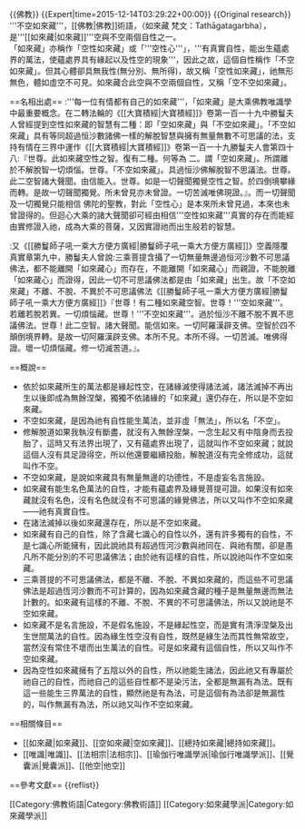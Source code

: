 {{佛教}}
{{Expert|time=2015-12-14T03:29:22+00:00}}
{{Original research}}
'''不空如來藏'''，[[佛教|佛教]]術語，（如來藏 梵文：Tathāgatagarbha），是'''[[如來藏|如來藏]]'''空與不空兩個自性之一。<br>
「如來藏」亦稱作「空性如來藏」或「'''空性心'''」，'''有真實自性，能出生蘊處界的萬法，使蘊處界具有緣起以及性空的現象'''，因此之故，這個自性稱作「不空如來藏」。但其心體卻具無我性(無分別、無所得)，故又稱「空性如來藏」，祂無形無色，體如虛空不可見。如來藏合此空與不空兩個自性，又稱「空不空如來藏」。

==名相出處==
:'''每一位有情都有自己的如來藏'''，「如來藏」是大乘佛教唯識學中最重要概念。在二轉法輪的《[[大寶積經|大寶積經]]》卷第一百一十九中勝鬘夫人曾經提到空性如來藏的智慧有二種：即「空如來藏」與「不空如來藏」。「不空如來藏」具有等同超過恒沙數諸佛一樣的解脫智慧與擁有無量無數不可思議的法，支持有情在三界中運作<ref>《[[大寶積經|大寶積經]]》卷第一百一十九勝鬘夫人會第四十八:『世尊。此如來藏空性之智。復有二種。何等為 二。謂「空如來藏」。所謂離於不解脫智一切煩惱。世尊。「不空如來藏」。具過恒沙佛解脫智不思議法。世尊。此二空智諸大聲聞。由信能入。世尊。如是一切聲聞獨覺空性之智。於四倒境攀緣而轉。是故一切聲聞獨覺。所未曾見亦未曾證。一切苦滅唯佛現證。』</ref>。而一切聲聞及一切獨覺只能相信  佛陀的聖教，對此「空性心」是本來所未曾見過，本來也未曾證得的。但迴心大乘的諸大聲聞卻可經由相信'''空性如來藏'''真實的存在而能經由實修證入祂，成為大乘的菩薩，又因實證祂而出生般若的智慧。

:又《[[勝鬘師子吼一乘大方便方廣經|勝鬘師子吼一乘大方便方廣經]]》空義隱覆真實章第九中，勝鬘夫人曾說:三乘菩提含攝了一切無量無邊過恒河沙數不可思議佛法，都不能離開「如來藏心」而存在，不能離開「如來藏心」而親證，不能脫離「如來藏心」而證得，因此一切不可思議佛法都是由「如來藏」出生。故「不空如來藏」不離、不脫、不異於不可思議佛法<ref>《[[勝鬘師子吼一乘大方便方廣經|勝鬘師子吼一乘大方便方廣經]]》『世尊！有二種如來藏空智。世尊！'''空如來藏'''。若離若脫若異。一切煩惱藏。世尊！'''不空如來藏'''。過於恒沙不離不脫不異不思議佛法。世尊！此二空智。諸大聲聞。能信如來。一切阿羅漢辟支佛。空智於四不顛倒境界轉。是故一切阿羅漢辟支佛。本所不見。本所不得。一切苦滅。唯佛得證。壞一切煩惱藏。修一切滅苦道。』</ref>。

==概說==
* 依於如來藏所生的萬法都是緣起性空，在諸緣滅使得諸法滅，諸法滅掉不再出生以後即成為無餘涅槃，獨獨不依諸緣的「如來藏」還仍存在，所以是不空如來藏。
* 不空如來藏，是因為祂有自性能生萬法，並非虛「無法」，所以名「不空」。
* 修解脫道如果我執沒有斷盡，就沒有入無餘涅槃，一念生起又有中陰身而去投胎了，這時又有法界出現了，又有蘊處界出現了，這就叫作不空如來藏；就說這個人沒有具足證得空，所以他還要繼續投胎，解脫道沒有完全修成功，這就叫作不空。
* 不空如來藏，是說如來藏具有無量無邊的功德性，不是虛妄名言施設。
* 如來藏有能生名色萬法的自性，才能有蘊處界及緣覺菩提可證。如果沒有如來藏就沒有名色，沒有名色就沒有不可思議的緣覺佛法，所以又叫作不空如來藏——祂有真實自性。
* 在諸法滅掉以後如來藏還存在，所以是不空如來藏。
* 如來藏有自己的自性，除了含藏七識心的自性以外，還有許多獨有的自性，不是七識心所能擁有，因此說祂具有超過恆河沙數與祂同在、與祂有關，卻是愚凡所不能分別的不可思議佛法；由於祂有這樣的自性，所以說祂叫作不空如來藏。
* 三乘菩提的不可思議佛法，都是不離、不脫、不異如來藏的，而這些不可思議佛法是超過恆河沙數而不可計算的，因為如來藏含藏的種子是無量無邊而無法計數的。如來藏有這樣的不離、不脫、不異的不可思議佛法，所以又說祂是不空如來藏。
* 如來藏不是名言施設，不是假名施設，不是緣起性空，而是實有清淨涅槃及出生世間萬法的自性。因為緣生性空沒有自性，既然是緣生法而其性無常故空，當然沒有常住不壞而出生萬法的自性。可是如來藏有這個自性，所以又叫作不空如來藏。
* 因為空性如來藏擁有了五陰以外的自性，所以祂能生諸法，因此祂又有專屬於祂自己的自性，而祂自己的這些自性都不是染污法，全都是無漏有為法。既有這一些能生三界萬法的自性，顯然祂是有為法，可是這個有為法卻是無漏性的，叫作無漏有為法，所以祂又叫作不空如來藏。

==相關條目==
* [[如來藏|如來藏]]、[[空如來藏|空如來藏]]、[[總持如來藏|總持如來藏]]。
* [[唯識|唯識]]、[[法相宗|法相宗]]、[[瑜伽行唯識學派|瑜伽行唯識學派]]、[[覺囊派|覺囊派]]、[[他空|他空]]

==參考文獻==
{{reflist}}

[[Category:佛教術語|Category:佛教術語]]
[[Category:如來藏學派|Category:如來藏學派]]